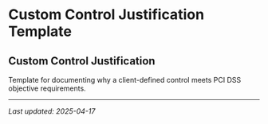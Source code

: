 # Custom Control Justification Template

## Custom Control Justification

Template for documenting why a client-defined control meets PCI DSS objective requirements.

---
_Last updated: 2025-04-17_